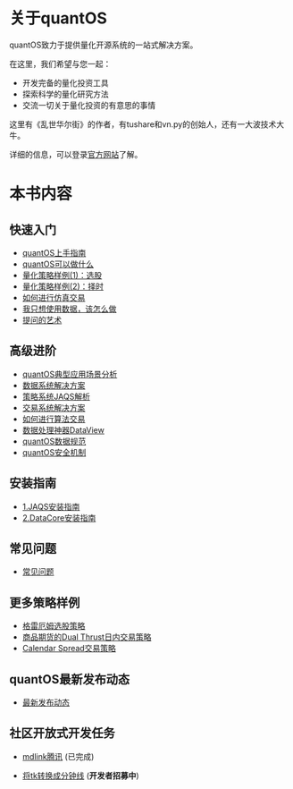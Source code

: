 # 关于quantOS

quantOS致力于提供量化开源系统的一站式解决方案。

在这里，我们希望与您一起：

* 开发完备的量化投资工具
* 探索科学的量化研究方法
* 交流一切关于量化投资的有意思的事情

这里有《乱世华尔街》的作者，有tushare和vn.py的创始人，还有一大波技术大牛。

详细的信息，可以登录[官方网站](http://www.quantos.org)了解。


# 本书内容


## 快速入门

* [quantOS上手指南](prerequisites.md)
* [quantOS可以做什么](architect.md)
* [量化策略样例(1)：选股](strategy_tutorial_1_alpha.md)
* [量化策略样例(2)：择时](strategy_tutorial_2_timing.md)
* [如何进行仿真交易](tradesimguide.md)
* [我只想使用数据，该怎么做](tusharepro.md)
* [提问的艺术](https://github.com/quantOS-org/JAQS/blob/master/doc/how_to_ask_questions.md)

## 高级进阶
* [quantOS典型应用场景分析](usercase.md)
* [数据系统解决方案](datasolution.md)
* [策略系统JAQS解析](jaqs.md)
* [交易系统解决方案](tradesolution.md)
* [如何进行算法交易](algorithm.md)
* [数据处理神器DataView](https://github.com/quantOS-org/JAQS/blob/master/doc/data_view.md)
* [quantOS数据规范](dataspecification.md)
* [quantOS安全机制](security.md)

## 安装指南

* [1.JAQS安装指南](https://github.com/quantOS-org/JAQS/blob/master/doc/install.md)
* [2.DataCore安装指南](https://github.com/quantOS-org/DataCore/blob/master/doc/install.md)

## 常见问题

* [常见问题](faq/faq.md)

## 更多策略样例

* [格雷厄姆选股策略](samples/graham.md)
* [商品期货的Dual Thrust日内交易策略](samples/dual_thrust.md)
* [Calendar Spread交易策略](samples/calendar_spread.md)

## quantOS最新发布动态

* [最新发布动态](releasenotes.md)

## 社区开放式开发任务

* [mdlink腾讯](dev/task-mdlink-tencent.md)  (已完成)

* [将tk转换成分钟线](dev/task-tick2bar.md)  (**开发者招募中**)
